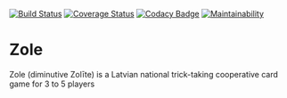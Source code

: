 [![Build Status](https://travis-ci.org/marisabele/Zole.svg?branch=master)](https://travis-ci.org/marisabele/Zole)
[![Coverage Status](https://coveralls.io/repos/github/marisabele/Zole/badge.svg?branch=master)](https://coveralls.io/github/marisabele/Zole?branch=master)
[![Codacy Badge](https://api.codacy.com/project/badge/Grade/61baf5ab1cea4751b8090a7c1126c8a2)](https://www.codacy.com/app/marisabele/Zole?utm_source=github.com&amp;utm_medium=referral&amp;utm_content=marisabele/Zole&amp;utm_campaign=Badge_Grade)
[![Maintainability](https://api.codeclimate.com/v1/badges/134591b3264efe97a12c/maintainability)](https://codeclimate.com/github/marisabele/Zole/maintainability)
# Zole
Zole (diminutive Zolīte) is a Latvian national trick-taking cooperative card game for 3 to 5 players
